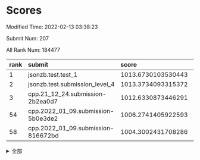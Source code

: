 # Scores

Modified Time: 2022-02-13 03:38:23

Submit Num: 207

All Rank Num: 184477

| rank |               submit               |       score        |       sigma        | pk_num |
| :--- | :--------------------------------- | :----------------- | :----------------- | :----- |
| 1    | jsonzb.test.test_1                 | 1013.6730103530443 | 0.8425571117422623 | 3564   |
| 2    | jsonzb.test.submission_level_4     | 1013.3734093315372 | 0.7945491858665973 | 3566   |
| 3    | cpp.21_12_24.submission-2b2ea0d7   | 1012.6330873446291 | 0.7863573203467568 | 3566   |
| 54   | cpp.2022_01_09.submission-5b0e3de2 | 1006.2741405922593 | 0.7385582581599789 | 3561   |
| 58   | cpp.2022_01_09.submission-816672bd | 1004.3002431708286 | 0.7151681097863598 | 3563   |


<details>
<summary>全部</summary>

| rank |                 submit                 |       score        |       sigma        | pk_num |
| :--- | :------------------------------------- | :----------------- | :----------------- | :----- |
| 1    | jsonzb.test.test_1                     | 1013.6730103530443 | 0.8425571117422623 | 3564   |
| 2    | jsonzb.test.submission_level_4         | 1013.3734093315372 | 0.7945491858665973 | 3566   |
| 3    | cpp.21_12_24.submission-2b2ea0d7       | 1012.6330873446291 | 0.7863573203467568 | 3566   |
| 4    | gobigger.level_3.submission_level_3_28 | 1011.6670170868754 | 0.7794256354250787 | 3559   |
| 5    | gobigger.level_3.submission_level_3_7  | 1011.3879905348678 | 0.7635135449791957 | 3569   |
| 6    | gobigger.level_3.submission_level_3_5  | 1011.2378162818852 | 0.7549639796954606 | 3568   |
| 7    | gobigger.level_3.submission_level_3_16 | 1011.1504248447395 | 0.7648305435568937 | 3567   |
| 8    | gobigger.level_3.submission_level_3_46 | 1011.0865947415253 | 0.7540890964843854 | 3567   |
| 9    | gobigger.level_3.submission_level_3_1  | 1010.864127096192  | 0.7588321187594393 | 3569   |
| 10   | gobigger.level_3.submission_level_3_38 | 1010.8358083862822 | 0.8012509821930954 | 3563   |
| 11   | gobigger.level_3.submission_level_3_32 | 1010.8007662751398 | 0.7993128817400182 | 3563   |
| 12   | gobigger.level_3.submission_level_3_29 | 1010.7729985097911 | 0.7693625159377957 | 3566   |
| 13   | gobigger.level_3.submission_level_3_4  | 1010.7519451973761 | 0.7511154705107167 | 3563   |
| 14   | gobigger.level_3.submission_level_3_30 | 1010.6669486476496 | 0.7534728977658127 | 3568   |
| 15   | gobigger.level_3.submission_level_3_41 | 1010.6533775477649 | 0.7644735142328604 | 3566   |
| 16   | gobigger.level_3.submission_level_3_3  | 1010.5629809513    | 0.7614352384031017 | 3562   |
| 17   | gobigger.level_3.submission_level_3_14 | 1010.5623189913446 | 0.7311290241577859 | 3564   |
| 18   | gobigger.level_3.submission_level_3_21 | 1010.5430486680057 | 0.7326633814767594 | 3563   |
| 19   | gobigger.level_3.submission_level_3_44 | 1010.4770549669756 | 0.7413890741291176 | 3565   |
| 20   | gobigger.level_3.submission_level_3_36 | 1010.340675880312  | 0.7574049375537182 | 3561   |
| 21   | gobigger.level_3.submission_level_3_9  | 1010.2774278507757 | 0.7353003222264795 | 3563   |
| 22   | gobigger.level_3.submission_level_3_49 | 1010.2421471498228 | 0.7473390559129159 | 3571   |
| 23   | gobigger.level_3.submission_level_3_2  | 1010.2262669554301 | 0.7586067596546375 | 3562   |
| 24   | gobigger.level_3.submission_level_3_42 | 1010.2047051956185 | 0.755205899290586  | 3568   |
| 25   | gobigger.level_3.submission_level_3_19 | 1010.1942511881532 | 0.7488150704961821 | 3566   |
| 26   | gobigger.level_3.submission_level_3_13 | 1010.1181971832862 | 0.7575352959413646 | 3568   |
| 27   | gobigger.level_3.submission_level_3_37 | 1010.0282290015556 | 0.7666465302315952 | 3566   |
| 28   | gobigger.level_3.submission_level_3_8  | 1009.9608954597792 | 0.754847715091625  | 3563   |
| 29   | gobigger.level_3.submission_level_3_33 | 1009.891749121863  | 0.7689171148104328 | 3566   |
| 30   | gobigger.level_3.submission_level_3_6  | 1009.8890579654809 | 0.7599593425799793 | 3572   |
| 31   | gobigger.level_3.submission_level_3_12 | 1009.8566960421709 | 0.7555601551160729 | 3569   |
| 32   | gobigger.level_3.submission_level_3_24 | 1009.8047041323263 | 0.7667913145418291 | 3561   |
| 33   | gobigger.level_3.submission_level_3_43 | 1009.8004243167082 | 0.750336558845817  | 3567   |
| 34   | gobigger.level_3.submission_level_3_40 | 1009.7921743948758 | 0.7789876322877529 | 3562   |
| 35   | gobigger.level_3.submission_level_3_18 | 1009.7764073095116 | 0.7593208036165805 | 3567   |
| 36   | gobigger.level_3.submission_level_3_35 | 1009.6450708340888 | 0.7639054481469217 | 3565   |
| 37   | gobigger.level_3.submission_level_3_22 | 1009.5935944412946 | 0.7411418552012659 | 3566   |
| 38   | gobigger.level_3.submission_level_3_34 | 1009.4810375027599 | 0.7540872780735723 | 3562   |
| 39   | gobigger.level_3.submission_level_3_15 | 1009.237906867292  | 0.7530586862791048 | 3559   |
| 40   | gobigger.level_3.submission_level_3_11 | 1009.1374883592147 | 0.7565833908262888 | 3569   |
| 41   | gobigger.level_3.submission_level_3_26 | 1009.0910210463007 | 0.7569088961038634 | 3564   |
| 42   | gobigger.level_3.submission_level_3_0  | 1009.0833659032601 | 0.7601938907484236 | 3567   |
| 43   | gobigger.level_3.submission_level_3_25 | 1009.0444928315786 | 0.7308650712494155 | 3567   |
| 44   | gobigger.level_3.submission_level_3_20 | 1009.0219927543768 | 0.751773320094618  | 3559   |
| 45   | gobigger.level_3.submission_level_3_17 | 1008.9537610369839 | 0.7501632704769156 | 3569   |
| 46   | gobigger.level_3.submission_level_3_45 | 1008.7585998508166 | 0.7416717641048874 | 3564   |
| 47   | gobigger.level_3.submission_level_3_39 | 1008.7534801728644 | 0.7571114960311015 | 3564   |
| 48   | gobigger.level_3.submission_level_3_48 | 1008.6078402407819 | 0.731081701966532  | 3566   |
| 49   | gobigger.level_3.submission_level_3_31 | 1008.2755079136572 | 0.734493512018344  | 3568   |
| 50   | gobigger.level_3.submission_level_3_47 | 1008.2683301650228 | 0.7578265656764929 | 3561   |
| 51   | gobigger.level_3.submission_level_3_27 | 1008.2217093599559 | 0.7248063690430889 | 3566   |
| 52   | gobigger.level_3.submission_level_3_23 | 1008.1939490781954 | 0.7274291420971627 | 3559   |
| 53   | gobigger.level_3.submission_level_3_10 | 1007.6031936617464 | 0.7439066607846735 | 3564   |
| 54   | cpp.2022_01_09.submission-5b0e3de2     | 1006.2741405922593 | 0.7385582581599789 | 3561   |
| 55   | gobigger.level_1.submission_level_1_43 | 1004.966993277895  | 0.7315560061465912 | 3559   |
| 56   | gobigger.level_1.submission_level_1_15 | 1004.3604434505688 | 0.721364020243714  | 3565   |
| 57   | gobigger.level_1.submission_level_1_41 | 1004.3376117026921 | 0.7283353354356112 | 3565   |
| 58   | cpp.2022_01_09.submission-816672bd     | 1004.3002431708286 | 0.7151681097863598 | 3563   |
| 59   | gobigger.level_1.submission_level_1_32 | 1004.2542971616137 | 0.7247052687808236 | 3568   |
| 60   | gobigger.level_1.submission_level_1_21 | 1004.2450716008757 | 0.7143167261767477 | 3567   |
| 61   | gobigger.level_1.submission_level_1_23 | 1004.2266339201522 | 0.7174222421010946 | 3559   |
| 62   | gobigger.level_1.submission_level_1_10 | 1004.1791724526374 | 0.7287449867540966 | 3568   |
| 63   | gobigger.level_1.submission_level_1_6  | 1004.1052373793982 | 0.7284604373858177 | 3573   |
| 64   | gobigger.level_1.submission_level_1_44 | 1003.9828591895317 | 0.7219700074911474 | 3564   |
| 65   | gobigger.level_1.submission_level_1_25 | 1003.951853506881  | 0.7123822382072671 | 3563   |
| 66   | gobigger.level_1.submission_level_1_20 | 1003.9476901330121 | 0.7046906724811627 | 3563   |
| 67   | gobigger.level_1.submission_level_1_36 | 1003.9133448406931 | 0.7152358826024104 | 3565   |
| 68   | gobigger.level_1.submission_level_1_12 | 1003.9117139103162 | 0.7139400719760679 | 3564   |
| 69   | gobigger.level_1.submission_level_1_47 | 1003.8061985487542 | 0.7122885455940011 | 3563   |
| 70   | gobigger.level_1.submission_level_1_42 | 1003.7846901296531 | 0.7248674996254361 | 3562   |
| 71   | gobigger.level_1.submission_level_1_37 | 1003.7739000452251 | 0.7162636704475    | 3569   |
| 72   | gobigger.level_1.submission_level_1_28 | 1003.7383397355359 | 0.7359196036352449 | 3563   |
| 73   | gobigger.level_1.submission_level_1_26 | 1003.6389883341038 | 0.7224650005898622 | 3567   |
| 74   | gobigger.level_1.submission_level_1_22 | 1003.6091340792194 | 0.7134958918781772 | 3565   |
| 75   | gobigger.level_1.submission_level_1_3  | 1003.6073769867081 | 0.7206226260990993 | 3561   |
| 76   | gobigger.level_1.submission_level_1_45 | 1003.5955468715405 | 0.7332370603302443 | 3560   |
| 77   | gobigger.level_1.submission_level_1_13 | 1003.5470445227461 | 0.7254277284930802 | 3568   |
| 78   | gobigger.level_1.submission_level_1_49 | 1003.4945920525248 | 0.7001643467425845 | 3565   |
| 79   | gobigger.level_1.submission_level_1_24 | 1003.4797315211131 | 0.7235186945695699 | 3568   |
| 80   | gobigger.level_1.submission_level_1_14 | 1003.3533312164747 | 0.7141148222528275 | 3563   |
| 81   | gobigger.level_1.submission_level_1_5  | 1003.1389960893268 | 0.7080900846544289 | 3568   |
| 82   | gobigger.level_1.submission_level_1_39 | 1003.1137803615137 | 0.7124693000194636 | 3561   |
| 83   | gobigger.level_1.submission_level_1_16 | 1003.0049618078948 | 0.7177395731030994 | 3564   |
| 84   | gobigger.level_1.submission_level_1_2  | 1002.9647671323557 | 0.7012244734355085 | 3569   |
| 85   | gobigger.level_1.submission_level_1_4  | 1002.92490912621   | 0.7112641002020474 | 3567   |
| 86   | gobigger.level_1.submission_level_1_27 | 1002.8851609591094 | 0.7148690043981573 | 3565   |
| 87   | gobigger.level_1.submission_level_1_18 | 1002.8203476367487 | 0.7093864226531089 | 3563   |
| 88   | gobigger.level_1.submission_level_1_11 | 1002.8025080606748 | 0.717694778932932  | 3564   |
| 89   | gobigger.level_1.submission_level_1_40 | 1002.7660662540401 | 0.7109713751154683 | 3569   |
| 90   | gobigger.level_1.submission_level_1_35 | 1002.6964026469211 | 0.7095088049892198 | 3565   |
| 91   | gobigger.level_1.submission_level_1_33 | 1002.6327497945538 | 0.7121888199762983 | 3568   |
| 92   | gobigger.level_1.submission_level_1_1  | 1002.5787878771852 | 0.7161599460090161 | 3562   |
| 93   | gobigger.level_1.submission_level_1_9  | 1002.5703808123566 | 0.7054410991049742 | 3559   |
| 94   | gobigger.level_1.submission_level_1_30 | 1002.5566847429048 | 0.7252107449587265 | 3566   |
| 95   | gobigger.level_1.submission_level_1_8  | 1002.5210520902098 | 0.7114496937784457 | 3565   |
| 96   | gobigger.level_1.submission_level_1_38 | 1002.4864468486846 | 0.7225756974229786 | 3559   |
| 97   | gobigger.level_1.submission_level_1_48 | 1002.469741720717  | 0.7090897498742106 | 3562   |
| 98   | gobigger.level_1.submission_level_1_31 | 1002.4497482194546 | 0.7118041051443159 | 3559   |
| 99   | gobigger.level_1.submission_level_1_17 | 1002.2078865857578 | 0.7062214249965134 | 3562   |
| 100  | gobigger.level_1.submission_level_1_7  | 1002.1394241837651 | 0.7085871673773918 | 3566   |
| 101  | gobigger.level_1.submission_level_1_34 | 1001.979090414555  | 0.7187322701499589 | 3566   |
| 102  | gobigger.level_1.submission_level_1_0  | 1001.9416436891242 | 0.7184689721742641 | 3566   |
| 103  | gobigger.level_1.submission_level_1_19 | 1001.9021394558821 | 0.7156656416631202 | 3565   |
| 104  | gobigger.level_1.submission_level_1_29 | 1001.6509011606676 | 0.711786183885535  | 3564   |
| 105  | gobigger.level_1.submission_level_1_46 | 1001.4176342903837 | 0.7020566144258114 | 3565   |
| 106  | gobigger.random.submission_random_0    | 997.6194883534906  | 0.6956970995580759 | 3564   |
| 107  | gobigger.random.submission_random_41   | 997.5586550873663  | 0.7174686719127525 | 3566   |
| 108  | gobigger.random.submission_random_44   | 997.1041921901639  | 0.7163708492975078 | 3563   |
| 109  | gobigger.random.submission_random_16   | 997.0330198279561  | 0.7102141689086815 | 3567   |
| 110  | gobigger.random.submission_random_18   | 997.0271517374827  | 0.7145758250146865 | 3566   |
| 111  | gobigger.random.submission_random_30   | 996.9041044235074  | 0.7182196829702308 | 3561   |
| 112  | gobigger.random.submission_random_27   | 996.705665311814   | 0.7180278090305298 | 3563   |
| 113  | gobigger.random.submission_random_34   | 996.4883537060877  | 0.7028446325731619 | 3569   |
| 114  | gobigger.random.submission_random_19   | 996.4848908955227  | 0.7102794552361796 | 3563   |
| 115  | gobigger.random.submission_random_39   | 996.4848044167409  | 0.7102357812214839 | 3566   |
| 116  | gobigger.random.submission_random_36   | 996.414819306282   | 0.6999302696492756 | 3571   |
| 117  | gobigger.random.submission_random_1    | 996.1833610772594  | 0.7059288956322406 | 3567   |
| 118  | gobigger.random.submission_random_42   | 996.1328003914555  | 0.7011368277182702 | 3570   |
| 119  | gobigger.random.submission_random_46   | 996.132039353231   | 0.7047429806605311 | 3563   |
| 120  | gobigger.random.submission_random_9    | 996.113731330618   | 0.7071051906908987 | 3567   |
| 121  | gobigger.random.submission_random_29   | 996.0251999579266  | 0.7183577215240244 | 3559   |
| 122  | gobigger.random.submission_random_47   | 996.0136496745712  | 0.708262791536204  | 3567   |
| 123  | gobigger.random.submission_random_21   | 995.990789468592   | 0.7147975936163972 | 3564   |
| 124  | gobigger.random.submission_random_26   | 995.9872806668953  | 0.6988396331441051 | 3560   |
| 125  | gobigger.random.submission_random_49   | 995.9732298944127  | 0.7158188996692175 | 3565   |
| 126  | gobigger.random.submission_random_38   | 995.9656911130369  | 0.7142395668967912 | 3565   |
| 127  | gobigger.random.submission_random_3    | 995.9399362880516  | 0.7096672056984595 | 3570   |
| 128  | gobigger.random.submission_random_45   | 995.92926644143    | 0.7015390201544586 | 3564   |
| 129  | gobigger.random.submission_random_15   | 995.9053453969453  | 0.713111627841728  | 3567   |
| 130  | gobigger.random.submission_random_2    | 995.8421419108688  | 0.720018534295804  | 3559   |
| 131  | gobigger.random.submission_random_23   | 995.8319240721913  | 0.6995087237563384 | 3565   |
| 132  | gobigger.random.submission_random_4    | 995.7562263643582  | 0.704828200230748  | 3563   |
| 133  | gobigger.random.submission_random_43   | 995.6945327378157  | 0.7142282061036062 | 3568   |
| 134  | gobigger.random.submission_random_22   | 995.657885624333   | 0.7005842494862912 | 3564   |
| 135  | gobigger.random.submission_random_48   | 995.6538621294268  | 0.7192445162561052 | 3565   |
| 136  | gobigger.random.submission_random_37   | 995.6305154419094  | 0.7086816337673264 | 3562   |
| 137  | gobigger.random.submission_random_7    | 995.6267649095836  | 0.7198213953029032 | 3567   |
| 138  | gobigger.random.submission_random_12   | 995.6014528912616  | 0.7049904100366465 | 3566   |
| 139  | gobigger.random.submission_random_5    | 995.5876507558785  | 0.708489546893664  | 3562   |
| 140  | gobigger.random.submission_random_6    | 995.5682489570713  | 0.7081669987359821 | 3565   |
| 141  | gobigger.random.submission_random_25   | 995.5234013674924  | 0.7100686462189303 | 3561   |
| 142  | gobigger.random.submission_random_35   | 995.4976561685569  | 0.7154877732519211 | 3560   |
| 143  | gobigger.random.submission_random_20   | 995.456170780715   | 0.7061845898597894 | 3563   |
| 144  | gobigger.random.submission_random_8    | 995.407117029856   | 0.7145592852630529 | 3564   |
| 145  | gobigger.random.submission_random_10   | 995.40363634199    | 0.7015940473984693 | 3567   |
| 146  | gobigger.random.submission_random_13   | 995.3247120611907  | 0.7173637413848648 | 3564   |
| 147  | gobigger.random.submission_random_14   | 995.1981006933315  | 0.7090841971062313 | 3566   |
| 148  | gobigger.random.submission_random_32   | 995.1583997423114  | 0.7068451758591051 | 3565   |
| 149  | gobigger.random.submission_random_28   | 995.0778608441308  | 0.7254473368806025 | 3564   |
| 150  | gobigger.random.submission_random_40   | 995.0494894621767  | 0.7007180992821406 | 3562   |
| 151  | gobigger.random.submission_random_31   | 995.0147525895     | 0.7206668356926508 | 3567   |
| 152  | gobigger.random.submission_random_33   | 994.7265570810498  | 0.7161728484505291 | 3561   |
| 153  | gobigger.level_2.submission_level_2_5  | 994.5010928403223  | 0.7358364003690324 | 3561   |
| 154  | gobigger.level_2.submission_level_2_37 | 994.4473911404292  | 0.7320984330057244 | 3564   |
| 155  | gobigger.random.submission_random_17   | 994.1580028672482  | 0.7319877827144817 | 3560   |
| 156  | gobigger.random.submission_random_24   | 994.1397608976264  | 0.7238527004656112 | 3565   |
| 157  | gobigger.random.submission_random_11   | 994.0675663369992  | 0.7124129812251503 | 3565   |
| 158  | gobigger.level_2.submission_level_2_43 | 993.900057081423   | 0.7148806170595154 | 3566   |
| 159  | gobigger.level_2.submission_level_2_38 | 993.6078034343734  | 0.7256441407777185 | 3567   |
| 160  | gobigger.level_2.submission_level_2_1  | 993.3487179071409  | 0.7322137515679183 | 3567   |
| 161  | gobigger.level_2.submission_level_2_45 | 993.3322599426638  | 0.7210586809904522 | 3569   |
| 162  | gobigger.level_2.submission_level_2_46 | 993.2909305804777  | 0.7279015699752982 | 3563   |
| 163  | gobigger.level_2.submission_level_2_17 | 993.2412468761883  | 0.7215780981809672 | 3562   |
| 164  | gobigger.level_2.submission_level_2_34 | 993.0049911066844  | 0.726688640786872  | 3568   |
| 165  | gobigger.level_2.submission_level_2_6  | 992.9538353627397  | 0.7297760819956691 | 3568   |
| 166  | gobigger.level_2.submission_level_2_35 | 992.8842405346395  | 0.7302968024109837 | 3563   |
| 167  | gobigger.level_2.submission_level_2_36 | 992.8689925858503  | 0.7372903672601605 | 3567   |
| 168  | gobigger.level_2.submission_level_2_0  | 992.7434330670801  | 0.7373549400053072 | 3568   |
| 169  | gobigger.level_2.submission_level_2_7  | 992.7103806301816  | 0.7407078972655335 | 3563   |
| 170  | gobigger.level_2.submission_level_2_27 | 992.6830980308883  | 0.7442806224942969 | 3570   |
| 171  | gobigger.level_2.submission_level_2_18 | 992.5358233509087  | 0.7414476417714716 | 3571   |
| 172  | gobigger.level_2.submission_level_2_47 | 992.4912990890932  | 0.7394905955247648 | 3566   |
| 173  | gobigger.level_2.submission_level_2_11 | 992.4765595457762  | 0.7537163347321238 | 3561   |
| 174  | gobigger.level_2.submission_level_2_22 | 992.4610592790979  | 0.7567777732890756 | 3562   |
| 175  | gobigger.level_2.submission_level_2_39 | 992.4579871311737  | 0.7299379142310767 | 3567   |
| 176  | gobigger.level_2.submission_level_2_29 | 992.4565824313582  | 0.7634229547866294 | 3563   |
| 177  | gobigger.level_2.submission_level_2_14 | 992.418885802062   | 0.7302617156440715 | 3567   |
| 178  | gobigger.level_2.submission_level_2_20 | 992.3766114266538  | 0.7359091158162389 | 3564   |
| 179  | gobigger.level_2.submission_level_2_32 | 992.2499315032618  | 0.7389523991616396 | 3564   |
| 180  | gobigger.level_2.submission_level_2_28 | 992.161569381395   | 0.7279576258818106 | 3564   |
| 181  | gobigger.level_2.submission_level_2_21 | 992.1463385080475  | 0.7316667469393404 | 3565   |
| 182  | gobigger.level_2.submission_level_2_25 | 992.1380212530989  | 0.7381369398816561 | 3563   |
| 183  | gobigger.level_2.submission_level_2_26 | 992.1213431033467  | 0.7459293850841469 | 3564   |
| 184  | gobigger.level_2.submission_level_2_42 | 992.026857474125   | 0.7224755382004294 | 3562   |
| 185  | gobigger.level_2.submission_level_2_9  | 991.970685936658   | 0.7529042822688241 | 3565   |
| 186  | gobigger.level_2.submission_level_2_13 | 991.933941128332   | 0.7479063260715748 | 3564   |
| 187  | gobigger.level_2.submission_level_2_48 | 991.9148872952084  | 0.7398699972932644 | 3567   |
| 188  | gobigger.level_2.submission_level_2_24 | 991.9028542521211  | 0.7257947143660011 | 3570   |
| 189  | gobigger.level_2.submission_level_2_40 | 991.9011044940293  | 0.7391527372813936 | 3567   |
| 190  | gobigger.level_2.submission_level_2_2  | 991.8786788072911  | 0.7349770388937988 | 3563   |
| 191  | gobigger.level_2.submission_level_2_3  | 991.852876353956   | 0.7534821245938489 | 3564   |
| 192  | gobigger.level_2.submission_level_2_30 | 991.8275688772605  | 0.7418100358025806 | 3562   |
| 193  | gobigger.level_2.submission_level_2_10 | 991.7534310725993  | 0.750446973403327  | 3563   |
| 194  | gobigger.level_2.submission_level_2_49 | 991.6981726069802  | 0.7377169638396128 | 3570   |
| 195  | gobigger.level_2.submission_level_2_4  | 991.6507541111398  | 0.762018438660749  | 3563   |
| 196  | gobigger.level_2.submission_level_2_31 | 991.5490098581231  | 0.740334757998211  | 3561   |
| 197  | gobigger.level_2.submission_level_2_12 | 991.525634473524   | 0.7436028257094548 | 3567   |
| 198  | gobigger.level_2.submission_level_2_23 | 991.4534199224906  | 0.7479497287571928 | 3563   |
| 199  | gobigger.level_2.submission_level_2_44 | 991.3708844462028  | 0.7508070073703194 | 3570   |
| 200  | gobigger.level_2.submission_level_2_33 | 991.2864244269635  | 0.7619894935736617 | 3563   |
| 201  | gobigger.level_2.submission_level_2_15 | 991.0521954928138  | 0.7517474413098049 | 3563   |
| 202  | gobigger.level_2.submission_level_2_19 | 990.9280310814567  | 0.7545349069100267 | 3557   |
| 203  | gobigger.level_2.submission_level_2_8  | 990.8963900018451  | 0.746956292318093  | 3566   |
| 204  | gobigger.level_2.submission_level_2_16 | 990.8494424654223  | 0.7633409539251567 | 3572   |
| 205  | gobigger.level_2.submission_level_2_41 | 990.6220715426616  | 0.7651283414221909 | 3562   |
| 206  | gobigger.none.submission_none_1        | 978.9870921314804  | 1.219250394629111  | 3572   |
| 207  | gobigger.none.submission_none_0        | 974.7421415329087  | 1.5010721122978632 | 3562   |

</details>